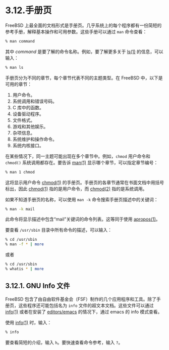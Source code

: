 # 3.12.手册页

FreeBSD 上最全面的文档形式是手册页。几乎系统上的每个程序都有一份简短的参考手册，解释基本操作和可用参数。这些手册可以通过 `man` 命令查看：

```sh
% man command
```

其中 *command* 是要了解的命令名称。例如，要了解更多关于 [ls(1)](https://man.freebsd.org/cgi/man.cgi?query=ls&sektion=1&format=html) 的信息，可以输入：

```sh
% man ls
```

手册页分为不同的章节，每个章节代表不同的主题类型。在 FreeBSD 中，以下是可用的章节：

1. 用户命令。
2. 系统调用和错误号码。
3. C 库中的函数。
4. 设备驱动程序。
5. 文件格式。
6. 游戏和其他娱乐。
7. 杂项信息。
8. 系统维护和操作命令。
9. 系统内核接口。

在某些情况下，同一主题可能出现在多个章节中。例如，`chmod` 用户命令和 `chmod()` 系统调用都存在。要告诉 [man(1)](https://man.freebsd.org/cgi/man.cgi?query=man&sektion=1&format=html) 显示哪个章节，可以指定章节编号：

```sh
% man 1 chmod
```

这将显示用户命令 [chmod(1)](https://man.freebsd.org/cgi/man.cgi?query=chmod&sektion=1&format=html) 的手册页。手册页的各章节通常在书面文档中用括号标出，因此 [chmod(1)](https://man.freebsd.org/cgi/man.cgi?query=chmod&sektion=1&format=html) 指的是用户命令，而 [chmod(2)](https://man.freebsd.org/cgi/man.cgi?query=chmod&sektion=2&format=html) 指的是系统调用。

如果不知道手册页的名称，可以使用 `man -k` 命令搜索手册页描述中的关键词：

```sh
% man -k mail
```

此命令将显示描述中包含“mail”关键词的命令列表。这等同于使用 [apropos(1)](https://man.freebsd.org/cgi/man.cgi?query=apropos&sektion=1&format=html)。

要查看 `/usr/sbin` 目录中所有命令的描述，可以输入：

```sh
% cd /usr/sbin
% man -f * | more
```

或者

```sh
% cd /usr/sbin
% whatis * | more
```

## 3.12.1. GNU Info 文件

FreeBSD 包含了由自由软件基金会（FSF）制作的几个应用程序和工具。除了手册页，这些程序还可能包括名为 `info` 文件的超文本文档。这些文件可以通过 [info(1)](https://man.freebsd.org/cgi/man.cgi?query=info&sektion=1&format=html) 或者在安装了 [editors/emacs](https://cgit.freebsd.org/ports/tree/editors/emacs/) 的情况下，通过 emacs 的 info 模式查看。

使用 [info(1)](https://man.freebsd.org/cgi/man.cgi?query=info&sektion=1&format=html) 时，输入：

```sh
% info
```

要查看简短的介绍，输入 `h`。要快速查看命令参考，输入 `?`。
